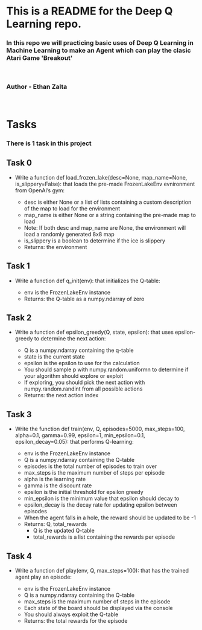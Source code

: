 # This is a README for the  Deep Q Learning repo.

### In this repo we will practicing basic uses of Deep Q Learning in Machine Learning to make an Agent which can play the clasic Atari Game 'Breakout'
<br>

### Author - Ethan Zalta
<br>


# Tasks
### There is 1 task in this project

## Task 0
* Write a function def load_frozen_lake(desc=None, map_name=None, is_slippery=False): that loads the pre-made FrozenLakeEnv evnironment from OpenAI’s gym:

    * desc is either None or a list of lists containing a custom description of the map to load for the environment
    * map_name is either None or a string containing the pre-made map to load
    * Note: If both desc and map_name are None, the environment will load a randomly generated 8x8 map
    * is_slippery is a boolean to determine if the ice is slippery
    * Returns: the environment

## Task 1
* Write a function def q_init(env): that initializes the Q-table:

    * env is the FrozenLakeEnv instance
    * Returns: the Q-table as a numpy.ndarray of zero

## Task 2
* Write a function def epsilon_greedy(Q, state, epsilon): that uses epsilon-greedy to determine the next action:

    * Q is a numpy.ndarray containing the q-table
    * state is the current state
    * epsilon is the epsilon to use for the calculation
    * You should sample p with numpy.random.uniformn to determine if your algorithm should explore or exploit
    * If exploring, you should pick the next action with numpy.random.randint from all possible actions
    * Returns: the next action index

## Task 3
* Write the function def train(env, Q, episodes=5000, max_steps=100, alpha=0.1, gamma=0.99, epsilon=1, min_epsilon=0.1, epsilon_decay=0.05): that performs Q-learning:

    * env is the FrozenLakeEnv instance
    * Q is a numpy.ndarray containing the Q-table
    * episodes is the total number of episodes to train over
    * max_steps is the maximum number of steps per episode
    * alpha is the learning rate
    * gamma is the discount rate
    * epsilon is the initial threshold for epsilon greedy
    * min_epsilon is the minimum value that epsilon should decay to
    * epsilon_decay is the decay rate for updating epsilon between episodes
    * When the agent falls in a hole, the reward should be updated to be -1
    * Returns: Q, total_rewards
        * Q is the updated Q-table
        * total_rewards is a list containing the rewards per episode

## Task 4
* Write a function def play(env, Q, max_steps=100): that has the trained agent play an episode:

    * env is the FrozenLakeEnv instance
    * Q is a numpy.ndarray containing the Q-table
    * max_steps is the maximum number of steps in the episode
    * Each state of the board should be displayed via the console
    * You should always exploit the Q-table
    * Returns: the total rewards for the episode


